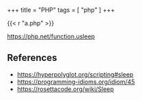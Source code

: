 +++
title = "PHP"
tags = [ "php" ]
+++

{{< r "a.php" >}}

<https://php.net/function.usleep>

## References

- <https://hyperpolyglot.org/scripting#sleep>
- <https://programming-idioms.org/idiom/45>
- <https://rosettacode.org/wiki/Sleep>
